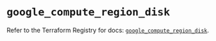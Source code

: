 # `google_compute_region_disk`

Refer to the Terraform Registry for docs: [`google_compute_region_disk`](https://registry.terraform.io/providers/hashicorp/google/6.27.0/docs/resources/compute_region_disk).
